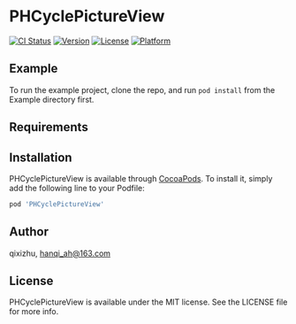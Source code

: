 # PHCyclePictureView

[![CI Status](http://img.shields.io/travis/qixizhu/PHCyclePictureView.svg?style=flat)](https://travis-ci.org/qixizhu/PHCyclePictureView)
[![Version](https://img.shields.io/cocoapods/v/PHCyclePictureView.svg?style=flat)](http://cocoapods.org/pods/PHCyclePictureView)
[![License](https://img.shields.io/cocoapods/l/PHCyclePictureView.svg?style=flat)](http://cocoapods.org/pods/PHCyclePictureView)
[![Platform](https://img.shields.io/cocoapods/p/PHCyclePictureView.svg?style=flat)](http://cocoapods.org/pods/PHCyclePictureView)

## Example

To run the example project, clone the repo, and run `pod install` from the Example directory first.

## Requirements

## Installation

PHCyclePictureView is available through [CocoaPods](http://cocoapods.org). To install
it, simply add the following line to your Podfile:

```ruby
pod 'PHCyclePictureView'
```

## Author

qixizhu, hanqi_ah@163.com

## License

PHCyclePictureView is available under the MIT license. See the LICENSE file for more info.
